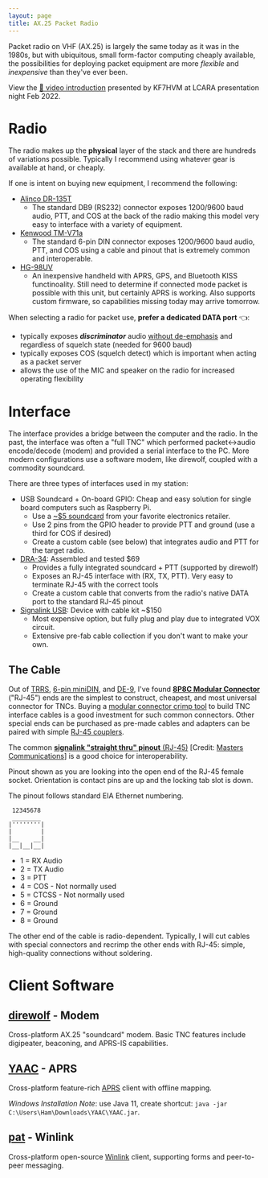 ```yaml
---
layout: page
title: AX.25 Packet Radio
---
```


Packet radio on VHF (AX.25) is largely the same today as it was in the 1980s,
but with ubiquitous, small form-factor computing cheaply available, the
possibilities for deploying packet equipment are more _flexible_ and _inexpensive_
than they've ever been.

View the [📼 video introduction](https://www.youtube.com/watch?v=AonilN0h2xA) presented by
KF7HVM at LCARA presentation night Feb 2022.

# Radio

The radio makes up the **physical** layer of the stack and there are hundreds
of variations possible. Typically I recommend using whatever gear is available
at hand, or cheaply.

If one is intent on buying new equipment, I recommend the following:

  * [Alinco DR-135T](http://www.alinco.com/Products/ham/mbl/DR-135/)
    * The standard DB9 (RS232) connector exposes 1200/9600 baud audio, PTT, and COS at the back of the radio
      making this model very easy to interface with a variety of equipment.
  * [Kenwood TM-V71a](https://www.kenwood.com/usa/com/amateur/tm-v71a/)
    * The standard 6-pin DIN connector exposes 1200/9600 baud audio, PTT, and COS using a cable and pinout
      that is extremely common and interoperable.
  * [HG-98UV](https://www.venus-itech.com/product/hg-uv98-handheld-with-aprs/)
    * An inexpensive handheld with APRS, GPS, and Bluetooth KISS functinoality.
      Still need to determine if connected mode packet is possible with this
      unit, but certainly APRS is working. Also supports custom firmware, so
      capabilities missing today may arrive tomorrow.

When selecting a radio for packet use, **prefer a dedicated DATA port** 👈:
  * typically exposes **_discriminator_** audio [without
    de-emphasis](http://www.repeater-builder.com/tech-info/flat-audio.html) and
    regardless of squelch state (needed for 9600 baud)
  * typically exposes COS (squelch detect) which is important when acting as a
    packet server
  * allows the use of the MIC and speaker on the radio for increased operating
    flexibility

# Interface

The interface provides a bridge between the computer and the radio. In the
past, the interface was often a "full TNC" which performed packet↔audio
encode/decode (modem) and provided a serial interface to the PC. More modern
configurations use a software modem, like direwolf, coupled with a commodity
soundcard.

There are three types of interfaces used in my station:

  * USB Soundcard + On-board GPIO: Cheap and easy solution for single board computers such as Raspberry Pi.
    * Use a [~$5
      soundcard](https://www.newegg.com/p/23H-00AN-00008?Description=sound%20card%20usb&cm_re=sound_card%20usb-_-9SIAGFY94V1246-_-Product)
      from your favorite electronics retailer.
    * Use 2 pins from the GPIO header to provide PTT and ground (use a third for COS if desired)
    * Create a custom cable (see below) that integrates audio and PTT for the target radio.
  * [DRA-34](http://masterscommunications.com/products/radio-adapter/dra/dra34.html): Assembled and tested $69
    * Provides a fully integrated soundcard + PTT (supported by direwolf)
    * Exposes an RJ-45 interface with (RX, TX, PTT). Very easy to terminate RJ-45 with the correct tools
    * Create a custom cable that converts from the radio's native DATA port to the standard RJ-45 pinout
  * [Signalink USB](https://www.tigertronics.com/slusbmain.htm): Device with cable kit ~$150
    * Most expensive option, but fully plug and play due to integrated VOX circuit.
    * Extensive pre-fab cable collection if you don't want to make your own.

## The Cable

Out of
[TRRS](https://en.wikipedia.org/wiki/File:TRRS_3.5mm_-_2_length_variants.jpg),
[6-pin miniDIN](https://commons.wikimedia.org/wiki/File:MiniDIN-6_Connector_Pinout.svg),
and [DE-9](https://commons.wikimedia.org/wiki/File:9_pin_d-sub_connector_male_closeup.jpg),
I've found [**8P8C Modular Connector**](https://en.wikipedia.org/wiki/Modular_connector#8P8C)
("RJ-45") ends are the simplest to construct, cheapest, and most universal
connector for TNCs. Buying a [modular connector crimp
tool](https://en.wikipedia.org/wiki/Modular_connector#Termination) to build TNC
interface cables is a good investment for such common connectors. Other special
ends can be purchased as pre-made cables and adapters can be paired with simple
[RJ-45 couplers](https://www.newegg.com/p/36M-01FW-00001?Description=rj45%20coupler&cm_re=rj45_coupler-_-36M-01FW-00001-_-Product).

The common [**signalink "straight thru" pinout**
(RJ-45)](http://masterscommunications.com/products/radio-adapter/dra/txt/dra34-RJ45-pinout.txt)
[Credit: [Masters Communications](http://masterscommunications.com)]
is a good choice for interoperability.

Pinout shown as you are looking into the open end of the RJ-45 female socket.
Orientation is contact pins are up and the locking tab slot is down.

The pinout follows standard EIA Ethernet numbering.

```
 12345678
 ________
|''''''''|
|        |
|__    __|
|__|__|__|
```

  * 1 = RX Audio
  * 2 = TX Audio
  * 3 = PTT
  * 4 = COS - Not normally used
  * 5 = CTCSS - Not normally used
  * 6 = Ground
  * 7 = Ground
  * 8 = Ground

The other end of the cable is radio-dependent. Typically, I will cut cables with
special connectors and recrimp the other ends with RJ-45: simple, high-quality
connections without soldering.

# Client Software

## [direwolf](https://github.com/wb2osz/direwolf#dire-wolf) - Modem

Cross-platform AX.25 "soundcard" modem. Basic TNC features include digipeater,
beaconing, and APRS-IS capabilities.

## [YAAC](https://www.ka2ddo.org/ka2ddo/YAAC.html) - APRS

Cross-platform feature-rich [APRS](http://www.aprs.org/) client with offline
mapping.

_Windows Installation Note_: use Java 11, create shortcut: `java -jar C:\Users\Ham\Downloads\YAAC\YAAC.jar`.

## [pat](https://getpat.io/) - Winlink

Cross-platform open-source [Winlink](https://www.winlink.org/) client,
supporting forms and peer-to-peer messaging.
